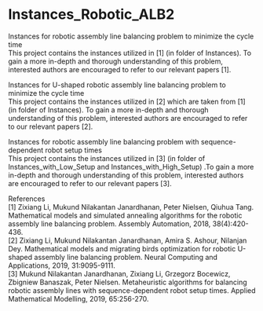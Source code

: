 # Instances_Robotic_ALB2
Instances for robotic assembly line balancing problem to minimize the cycle time  
This project contains the instances utilized in [1] (in folder of Instances). To gain a more in-depth and thorough understanding of this problem, interested authors are encouraged to refer to our relevant papers [1].  

Instances for U-shaped robotic assembly line balancing problem to minimize the cycle time  
This project contains the instances utilized in [2] which are taken from [1] (in folder of Instances). To gain a more in-depth and thorough understanding of this problem, interested authors are encouraged to refer to our relevant papers [2].  

Instances for robotic assembly line balancing problem with sequence-dependent robot setup times  
This project contains the instances utilized in [3] (in folder of Instances_with_Low_Setup and Instances_with_High_Setup) .To gain a more in-depth and thorough understanding of this problem, interested authors are encouraged to refer to our relevant papers [3].  

References  
[1] Zixiang Li, Mukund Nilakantan Janardhanan, Peter Nielsen, Qiuhua Tang. Mathematical models and simulated annealing algorithms for the robotic assembly line balancing problem. Assembly Automation, 2018, 38(4):420-436.  
[2] Zixiang Li, Mukund Nilakantan Janardhanan, Amira S. Ashour, Nilanjan Dey. Mathematical models and migrating birds optimization for robotic U-shaped assembly line balancing problem. Neural Computing and Applications, 2019, 31:9095-9111.  
[3] Mukund Nilakantan Janardhanan, Zixiang Li, Grzegorz Bocewicz, Zbigniew Banaszak, Peter Nielsen. Metaheuristic algorithms for balancing robotic assembly lines with sequence-dependent robot setup times. Applied Mathematical Modelling, 2019, 65:256-270.  



